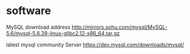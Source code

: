 # software
MySQL download address
http://mirrors.sohu.com/mysql/MySQL-5.6/mysql-5.6.39-linux-glibc2.12-x86_64.tar.gz


latest mysql community Server
https://dev.mysql.com/downloads/mysql/
